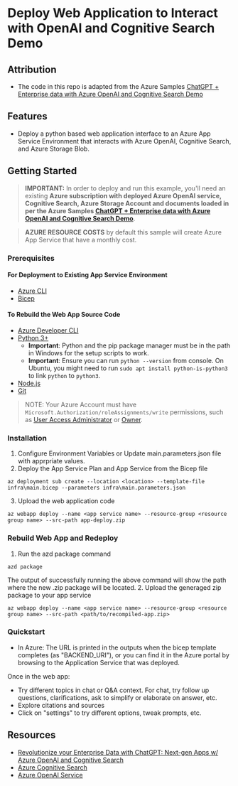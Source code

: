 # Deploy Web Application to Interact with OpenAI and Cognitive Search Demo

## Attribution
* The code in this repo is adapted from the Azure Samples [ChatGPT + Enterprise data with Azure OpenAI and Cognitive Search Demo](https://github.com/Azure-Samples/azure-search-openai-demo)

## Features
- Deploy a python based web application interface to an Azure App Service Environment that interacts with Azure OpenAI, Cognitive Search, and Azure Storage Blob.

## Getting Started

> **IMPORTANT:** In order to deploy and run this example, you'll need an existing **Azure subscription with deployed Azure OpenAI service, Cognitive Search, Azure Storage Account and documents loaded in per the Azure Samples [ChatGPT + Enterprise data with Azure OpenAI and Cognitive Search Demo](https://github.com/Azure-Samples/azure-search-openai-demo)**.

> **AZURE RESOURCE COSTS** by default this sample will create Azure App Service that have a monthly cost.

### Prerequisites

#### For Deployment to Existing App Service Environment
- [Azure CLI](https://learn.microsoft.com/en-us/cli/azure/install-azure-cli)
- [Bicep](https://learn.microsoft.com/en-us/cli/azure/bicep?view=azure-cli-latest#az-bicep-install)

#### To Rebuild the Web App Source Code
- [Azure Developer CLI](https://aka.ms/azure-dev/install)
- [Python 3+](https://www.python.org/downloads/)
    - **Important**: Python and the pip package manager must be in the path in Windows for the setup scripts to work.
    - **Important**: Ensure you can run `python --version` from console. On Ubuntu, you might need to run `sudo apt install python-is-python3` to link `python` to `python3`.    
- [Node.js](https://nodejs.org/en/download/)
- [Git](https://git-scm.com/downloads)

>NOTE: Your Azure Account must have `Microsoft.Authorization/roleAssignments/write` permissions, such as [User Access Administrator](https://learn.microsoft.com/azure/role-based-access-control/built-in-roles#user-access-administrator) or [Owner](https://learn.microsoft.com/azure/role-based-access-control/built-in-roles#owner).

### Installation
1. Configure Environment Variables or Update main.parameters.json file with apprpriate values.
2. Deploy the App Service Plan and App Service from the Bicep file
```az cli
az deployment sub create --location <location> --template-file infra\main.bicep --parameters infra\main.parameters.json
```
3. Upload the web application code
```az cli
az webapp deploy --name <app service name> --resource-group <resource group name> --src-path app-deploy.zip
```

### Rebuild Web App and Redeploy
1. Run the azd package command
```azd cli
azd package
```
The output of successfully running the above command will show the path where the new .zip package will be located.
2. Upload the generaged zip package to your app service
```az cli
az webapp deploy --name <app service name> --resource-group <resource group name> --src-path <path/to/recompiled-app.zip>
```

### Quickstart

* In Azure: The URL is printed in the outputs when the bicep template completes (as "BACKEND_URI"), or you can find it in the Azure portal by browsing to the Application Service that was deployed.

Once in the web app:
* Try different topics in chat or Q&A context. For chat, try follow up questions, clarifications, ask to simplify or elaborate on answer, etc.
* Explore citations and sources
* Click on "settings" to try different options, tweak prompts, etc.

## Resources

* [Revolutionize your Enterprise Data with ChatGPT: Next-gen Apps w/ Azure OpenAI and Cognitive Search](https://aka.ms/entgptsearchblog)
* [Azure Cognitive Search](https://learn.microsoft.com/azure/search/search-what-is-azure-search)
* [Azure OpenAI Service](https://learn.microsoft.com/azure/cognitive-services/openai/overview)

